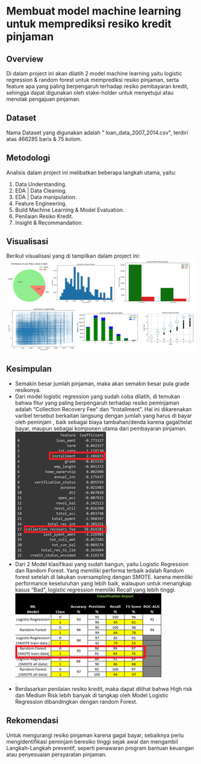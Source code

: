 # Membuat model machine learning untuk memprediksi resiko kredit pinjaman

## Overview
Di dalam project ini akan dilatih 2 model machine learning  yaitu logistic regression & random forest untuk memprediksi resiko pinjaman, serta feature apa yang paling berpengaruh terhadap resiko pembayaran kredit, sehingga dapat digunakan oleh stake-holder untuk menyetujui atau menolak pengajuan pinjaman.

## Dataset
Nama Dataset yang digunakan adalah " loan_data_2007_2014.csv", terdiri atas 466285 baris & 75 kolom.

## Metodologi
Analisis dalam project ini melibatkan beberapa langkah utama, yaitu:
1. Data Understanding.
2. EDA | Data Cleaning.
3. EDA | Data manipulation.
4. Feature Engineering.
5. Build Machine Learning & Model Evaluation.
6. Penilaian Resiko Kredit.
7. Insight & Recommandation.

## Visualisasi
Berikut visualisasi yang di tampilkan dalam project ini:
![alt text](https://github.com/mouriverd/Membuat_model_machine_learning_untuk_memprediksi_resiko_kredit_pinjaman/blob/main/Visualisasi.png?raw=true)

## Kesimpulan
 - Semakin besar jumlah pinjaman, maka akan semakin besar pula grade resikonya.
 - Dari model logistic regression yang sudah coba dilatih, di temukan bahwa fitur yang paling berpengaruh terhadap resiko peminjaman adalah “Collection Recovery Fee” dan “Installment”. Hal ini dikarenakan varibel tersebut berkaitan langsung dengan jumlah yang harus di bayar oleh peminjam , baik sebagai biaya tambahan/denda karena gagal/telat bayar, maupun sebagai komponen utama dari pembayaran pinjaman.<br>
 ![alt text](https://github.com/mouriverd/Membuat_model_machine_learning_untuk_memprediksi_resiko_kredit_pinjaman/blob/main/Model%20Coefficient.png?raw=true)<br>
 - Dari 2 Model klasifikasi yang sudah bangun, yaitu Logistic Regression dan Random Forest. Yang memiliki performa terbaik  adalah Random forest setelah di lakukan oversampling dengan SMOTE. karena memiliki performance keseluruhan yang lebih baik, walaupun untuk menangkap kasus “Bad”, logistic regression memiliki Recall yang lebih tinggi.<br>
 ![alt text](https://github.com/mouriverd/Membuat_model_machine_learning_untuk_memprediksi_resiko_kredit_pinjaman/blob/main/classification%20report_v1.png?raw=true)<br>.
 - Berdasarkan penilaian resiko kredit, maka dapat dilihat bahwa High risk dan Medium Risk lebih banyak di tangkap oleh Model Logistic Regression dibandingkan dengan random Forest.

## Rekomendasi
Untuk mengurangi resiko pinjaman karena gagal bayar, sebaiknya perlu mengidentifikasi peminjam beresiko tinggi sejak awal dan mengambil Langkah-Langkah preventif, seperti penawaran program bantuan keuangan atau penyesuaian persyaratan pinjaman.







